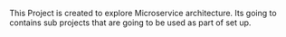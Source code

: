 This Project is created to explore Microservice architecture. Its going to contains sub projects that are going to be used as part of set up. 
